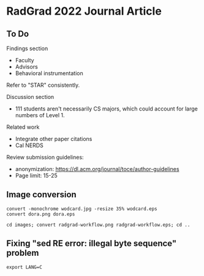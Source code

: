 # RadGrad 2022 Journal Article

## To Do

Findings section
  * Faculty
  * Advisors
  * Behavioral instrumentation

Refer to "STAR" consistently.

Discussion section
  * 111 students aren't necessarily CS majors, which could account for large numbers of Level 1.

Related work
  * Integrate other paper citations
  * Cal NERDS

Review submission guidelines: 
  * anonymization: https://dl.acm.org/journal/toce/author-guidelines
  * Page limit: 15-25

## Image conversion

```
convert -monochrome wodcard.jpg -resize 35% wodcard.eps
convert dora.png dora.eps

cd images; convert radgrad-workflow.png radgrad-workflow.eps; cd ..   
```

## Fixing "sed RE error: illegal byte sequence" problem

```
export LANG=C
```
